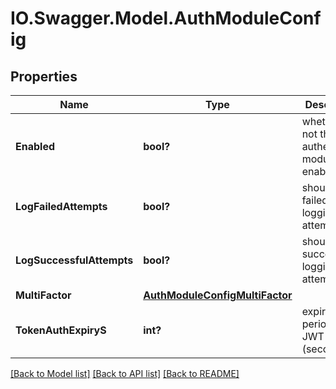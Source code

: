 # IO.Swagger.Model.AuthModuleConfig
## Properties

Name | Type | Description | Notes
------------ | ------------- | ------------- | -------------
**Enabled** | **bool?** | whether or not this authenticator module is enabled | [optional] 
**LogFailedAttempts** | **bool?** | should log failed logging attempts | [optional] 
**LogSuccessfulAttempts** | **bool?** | should log successful logging attempts | [optional] 
**MultiFactor** | [**AuthModuleConfigMultiFactor**](AuthModuleConfigMultiFactor.md) |  | [optional] 
**TokenAuthExpiryS** | **int?** | expiration period of the JWT token (seconds) | [optional] 

[[Back to Model list]](../README.md#documentation-for-models) [[Back to API list]](../README.md#documentation-for-api-endpoints) [[Back to README]](../README.md)

